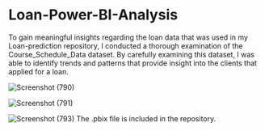 # Loan-Power-BI-Analysis
To gain meaningful insights regarding the loan data that was used in my Loan-prediction repository, I conducted a thorough examination of the Course_Schedule_Data dataset. By carefully examining this dataset, I was able to identify trends and patterns that provide insight into the clients that applied for a loan. 

![Screenshot (790)](https://github.com/user-attachments/assets/f995e46e-77aa-4eb2-9021-ed9263ebbd32)

![Screenshot (791)](https://github.com/user-attachments/assets/14cf466a-23e9-476d-b629-bbaf20ae0bbf)

![Screenshot (793)](https://github.com/user-attachments/assets/a07df482-d97c-45c6-8072-a6405d244d79)
The .pbix file is included in the repository.

